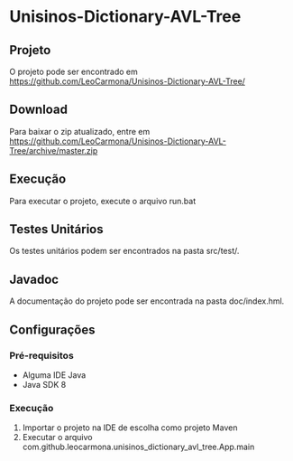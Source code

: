# Unisinos-Dictionary-AVL-Tree

## Projeto

O projeto pode ser encontrado em https://github.com/LeoCarmona/Unisinos-Dictionary-AVL-Tree/

## Download

Para baixar o zip atualizado, entre em https://github.com/LeoCarmona/Unisinos-Dictionary-AVL-Tree/archive/master.zip

## Execução

Para executar o projeto, execute o arquivo run.bat

## Testes Unitários

Os testes unitários podem ser encontrados na pasta src/test/.

## Javadoc

A documentação do projeto pode ser encontrada na pasta doc/index.hml.

## Configurações
### Pré-requisitos
- Alguma IDE Java
- Java SDK 8

### Execução
 1. Importar o projeto na IDE de escolha como projeto Maven
 2. Executar o arquivo com.github.leocarmona.unisinos_dictionary_avl_tree.App.main
